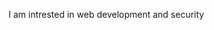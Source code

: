 I am intrested in web development and security<!---
email: wisdomsibafo45@gmail.com
Swaggie190/Swaggie190 is a ✨ special ✨ repository because its `README.md` (this file) appears on your GitHub profile.
You can click the Preview link to take a look at your changes.
--->
